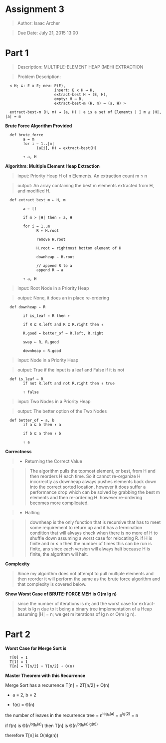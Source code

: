 # **Assignment 3**

> Author: Isaac Archer

> Due Date: July 21, 2015 13:00

# **Part 1**

> Description: MULTIPLE-ELEMENT HEAP (MEH) EXTRACTION

> Problem Description:

      < H; ⊑: E x E; new: P(E),
                          insert: E x H → H,
                          extract-best H → (E, H),
                          empty: H → B,
                          extract-best-m (H, m) → (a, H) >

      extract-best-m (H, m) → (a, H) | a is a set of Elements | ∃ m ≤ |H|, |a| = m

**Brute Force Algorithm Provided**

      def brute_force
            a ← m
            for i ← 1..|m|
                  (a[i], H) ← extract-best(H)

            ↑ a, H

**Algorithm: Multiple Element Heap Extraction**

> input: Priority Heap H of n Elements. An extraction count m ≤ n

> output: An array containing the best m elements extracted from H, and modified H.

      def extract_best_m ← H, m

            a ← []

            if m > |H| then ↑ a, H

            for i ← 1..m
                  R ← H.root

                  remove H.root

                  H.root ← rightmost bottom element of H

                  downheap ← H.root

                  // append R to a
                  append R → a

            ↑ a, H

> input: Root Node in a Priority Heap

> output: None, it does an in place re-ordering

      def downheap ← R

            if is_leaf ← R then ↑

            if R ⊑ R.left and R ⊑ R.right then ↑

            R.good ← better_of ← R.left, R.right

            swap ← R, R.good

            downheap ← R.good

> input: Node in a Priority Heap

> output: True if the input is a leaf and False if it is not

      def is_leaf ← R
            if not R.left and not R.right then ↑ true

            ↑ false

> input: Two Nodes in a Priority Heap

> output: The better option of the Two Nodes

      def better_of ← a, b
            if a ⊑ b then ↑ a

            if b ⊑ a then ↑ b

            ↑ a

**Correctness**

>- Returning the Correct Value

>> The algorithm pulls the topmost element, or best, from H and then reorders H each time. So it cannot re-organize H incorrectly as downheap always pushes elements back down into the correct sorted location, however it does suffer a performance drop which can be solved by grabbing the best m elements and then re-ordering H. however re-ordering becomes more complicated.

>- Halting

>> downheap is the only function that is recursive that has to meet some requirement to return up and it has a termination condition that will always check when there is no more of H to shuffle down assuming a worst case for relocating R. if H is finite and m ≤ n then the number of times this can be run is finite, ans since each version will always halt because H is finite, the algorithm will halt.

**Complexity**

> Since my algorithm does not attempt to pull multiple elements and then reorder it will perform the same as the brute force algorithm and that complexity is covered below.

**Show Worst Case of BRUTE-FORCE MEH is O(m lg n)**

> since the number of iterations is m; and the worst case for extract-best is lg n due to it being a binary tree implementation of a Heap assuming |H| = n; we get m iterations of lg n or O(m lg n).

# **Part 2**

**Worst Case for Merge Sort is**

      T[0] = 1
      T[1] = 1
      T[n] = T[n/2] + T[n/2] + O(n)

**Master Theorem with this Recurrence**

Merge Sort has a recurrence T[n] = 2T[n/2] + O(n)

- a = 2, b = 2

- f(n) =  Θ(n)

the number of leaves in the recurrence tree = n<sup>log<sub>b</sub>(a)</sup> = n<sup>lg(2)</sup> = n

if f(n) is Θ(n<sup>log<sub>b</sub>(a)</sup>) then T[n] is Θ(n<sup>log<sub>b</sub>(a)lg(n))

therefore T[n] is O(nlg(n))
